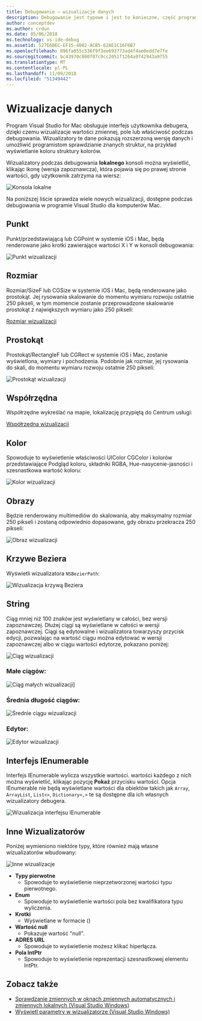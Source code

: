 ```yaml
---
title: Debugowanie — wizualizacje danych
description: Debugowanie jest typowe i jest to konieczne, część programowania. Program Visual Studio dla komputerów Mac zawiera cały zestaw funkcji Łatwe debugowanie. W tym artykule patrzy na wizualizacje danych, które mogą być wyświetlane podczas sprawdzania obiektów w debugerze.
author: conceptdev
ms.author: crdun
ms.date: 05/06/2018
ms.technology: vs-ide-debug
ms.assetid: 527E6BEC-EF15-4002-ACB5-62AE1C16F6B7
ms.openlocfilehash: 896fa055c536f9f3ee693773ad4f4ae0edd7e7fe
ms.sourcegitcommit: bc43970c000f07c9cc2051f1264a9742943a9755
ms.translationtype: MT
ms.contentlocale: pl-PL
ms.lasthandoff: 11/09/2018
ms.locfileid: "51349442"
---
```

# <a name="data-visualizations"></a>Wizualizacje danych

Program Visual Studio for Mac obsługuje interfejs użytkownika debugera, dzięki czemu wizualizacje wartości zmiennej, pole lub właściwość podczas debugowania. Wizualizatory te dane pokazują rozszerzoną wersję danych i umożliwić programistom sprawdzianie znanych struktur, na przykład wyświetlanie koloru struktury kolorów.

Wizualizatory podczas debugowania **lokalnego** konsoli można wyświetlić, klikając ikonę (wersja zapoznawcza), która pojawia się po prawej stronie wartości, gdy użytkownik zatrzyma na wiersz:

![Konsola lokalne](media/data-visualizations-image9.png)

Na poniższej liście sprawdza wiele nowych wizualizacji, dostępne podczas debugowania w programie Visual Studio dla komputerów Mac.

## <a name="point"></a>Punkt
Punkt/przedstawiającą lub CGPoint w systemie iOS i Mac, będą renderowane jako krotki zawierające wartości X i Y w konsoli debugowania:

![Punkt wizualizacji](media/data-visualizations-image10.png)

## <a name="size"></a>Rozmiar
Rozmiar/SizeF lub CGSize w systemie iOS i Mac, będą renderowane jako prostokąt. Jej rysowania skalowanie do momentu wymiaru rozwoju ostatnie 250 pikseli, w tym momencie zostanie przeprowadzone skalowanie prostokąt z największych wymiaru jako 250 pikseli:

[Rozmiar wizualizacji](media/data-visualizations-image11.png)

## <a name="rectangle"></a>Prostokąt
Prostokąt/RectangleF lub CGRect w systemie iOS i Mac, zostanie wyświetlona, wymiary i pochodzenia. Podobnie jak rozmiar, jej rysowania do skali, do momentu wymiaru rozwoju ostatnie 250 pikseli:

![Prostokąt wizualizacji](media/data-visualizations-image12.png)

## <a name="coordinate"></a>Współrzędna
Współrzędne wykreślać na mapie, lokalizację przypiętą do Centrum usługi:

[Współrzędna wizualizacji](media/data-visualizations-image13.png)

## <a name="color"></a>Kolor
Spowoduje to wyświetlenie właściwości UIColor CGColor i kolorów przedstawiające Podgląd koloru, składniki RGBA, Hue-nasycenie-jasności i szesnastkowa wartość koloru:

![Kolor wizualizacji](media/data-visualizations-image14.png)

## <a name="images"></a>Obrazy

Będzie renderowany multimediów do skalowania, aby maksymalny rozmiar 250 pikseli i zostaną odpowiednio dopasowane, gdy obrazu przekracza 250 pikseli:

![Obraz wizualizacji](media/data-visualizations-image15.png)

## <a name="bezier-curves"></a>Krzywe Beziera

Wyświetli wizualizatora `NSBezierPath`:

![Wizualizacja krzywą Beziera](media/data-visualizations-image16.png)

## <a name="string"></a>String

Ciąg mniej niż 100 znaków jest wyświetlany w całości, bez wersji zapoznawczej. Dłużej ciągi są wyświetlane w całości w wersji zapoznawczej. Ciągi są edytowalne i wizualizatora towarzyszy przycisk edycji, pozwalając na wartość ciągu można edytować w wersji zapoznawczej albo w ciągu wartości edytorze, pokazano poniżej:

![Ciąg wizualizacji](media/data-visualizations-image17.png)

### <a name="small-strings"></a>Małe ciągów:
![Ciąg małych wizualizacji](media/data-visualizations-image18.png)]

### <a name="medium-length-strings"></a>Średnia długość ciągów:
![Średnie ciągu wizualizacji](media/data-visualizations-image19.png)

### <a name="editor"></a>Edytor:

![Edytor wizualizacji](media/data-visualizations-image21.png)

## <a name="ienumerable"></a>Interfejs IEnumerable

Interfejs IEnumerable wylicza wszystkie wartości. wartości każdego z nich można wyświetlić, klikając pozycję **Pokaż** przycisku wartości. Opcja IEnumerable nie będą wyświetlane wartości dla obiektów takich jak `Array`, `ArrayList`, `List<>`, `Dictionary<,>` te są dostępne dla ich własnych wizualizatory debugera.

![Wizualizacja interfejsu IEnumerable](media/data-visualizations-image22.png)

## <a name="other-visualizers"></a>Inne Wizualizatorów

Poniżej wymieniono niektóre typy, które również mają własne wizualizatorów wbudowany:

![Inne wizualizacje](media/data-visualizations-image23.png)

*   **Typy pierwotne**
    *   Spowoduje to wyświetlenie nieprzetworzonej wartości typu pierwotnego.
*   **Enum**
    *   Spowoduje to wyświetlenie wartości pola bez kwalifikatora typu wyliczenia.
*   **Krotki**
    *   Wyświetlane w formacie ()
*   **Wartość null**
    *   Pokazuje wartość "null".
*   **ADRES URL**
    *   Spowoduje to wyświetlenie możesz klikać hiperłącza.
*   **Pola IntPtr**
    *   Spowoduje to wyświetlenie reprezentacji szesnastkowej elementu IntPtr.

## <a name="see-also"></a>Zobacz także

- [Sprawdzanie zmiennych w oknach zmiennych automatycznych i zmiennych lokalnych (Visual Studio Windows)](/visualstudio/debugger/autos-and-locals-windows)
- [Wyświetl parametry w wizualizatorze (Visual Studio Windows)](/visualstudio/debugger/string-visualizer-dialog-box)